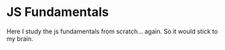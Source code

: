 # JS Fundamentals

Here I study the js fundamentals from scratch... again. So it would stick to my brain.
